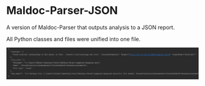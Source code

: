 # Maldoc-Parser-JSON
A version of Maldoc-Parser that outputs analysis to a JSON report.

All Python classes and files were unified into one file.

<img src="./images/json_ext_reference.png" alt="" width="1500">
